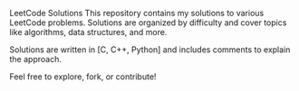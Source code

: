 LeetCode Solutions
This repository contains my solutions to various LeetCode problems. Solutions are organized by difficulty and cover topics like algorithms, data structures, and more.

Solutions are written in [C, C++, Python] and includes comments to explain the approach.

Feel free to explore, fork, or contribute!
